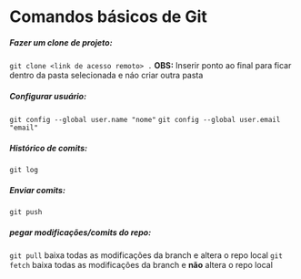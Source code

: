 # Comandos básicos de Git

##### Fazer um clone de projeto:
`git clone <link de acesso remoto> .`
**OBS:** Inserir ponto ao final para ficar dentro da pasta selecionada e náo criar outra pasta

##### Configurar usuário:
`git config --global user.name "nome"`
`git config --global user.email "email"`

##### Histórico de comits:
`git log`

##### Enviar comits:
`git push`

##### pegar modificações/comits do repo:
`git pull` baixa todas as modificações da branch e altera o repo local
`git fetch` baixa todas as modificações da branch e **não** altera o repo local

